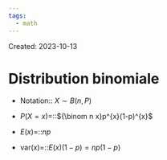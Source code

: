 ```yaml
---
tags:
  - math
---
```

Created: 2023-10-13

# Distribution binomiale
- Notation:: $X\sim B(n,P)$
<!--SR:!2023-11-06,12,230-->
- $P(X=x)$=::${\binom n x}p^{x}(1-p)^{x}$      
<!--SR:!2023-10-29,3,210-->
- $E(x)$=::$np$
<!--SR:!2023-10-27,3,210-->
- $\text{var}(x)$=::$E(x)(1-p)=np(1-p)$
<!--SR:!2023-10-27,10,250-->

